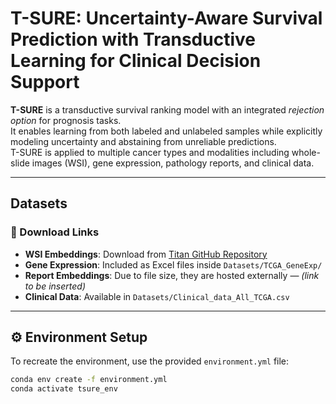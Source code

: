 
# T-SURE: Uncertainty-Aware Survival Prediction with Transductive Learning for Clinical Decision Support

**T-SURE** is a transductive survival ranking model with an integrated *rejection option* for prognosis tasks.  
It enables learning from both labeled and unlabeled samples while explicitly modeling uncertainty and abstaining from unreliable predictions.  
T-SURE is applied to multiple cancer types and modalities including whole-slide images (WSI), gene expression, pathology reports, and clinical data.

---

## Datasets

### 🔗 Download Links

- **WSI Embeddings**: Download from [Titan GitHub Repository](https://github.com/mahmoodlab/TITAN)
- **Gene Expression**: Included as Excel files inside `Datasets/TCGA_GeneExp/`
- **Report Embeddings**: Due to file size, they are hosted externally — *(link to be inserted)*  
- **Clinical Data**: Available in `Datasets/Clinical_data_All_TCGA.csv`

---

## ⚙️ Environment Setup

To recreate the environment, use the provided `environment.yml` file:

```bash
conda env create -f environment.yml
conda activate tsure_env

